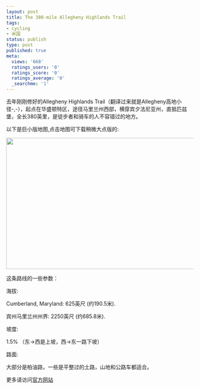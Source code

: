 ```yaml
---
layout: post
title: The 380-mile Allegheny Highlands Trail
tags:
- cycling
- 米国
status: publish
type: post
published: true
meta:
  views: '668'
  ratings_users: '0'
  ratings_score: '0'
  ratings_average: '0'
  _searchme: '1'
---
```

去年刚刚修好的Allegheny Highlands Trail（翻译过来就是Allegheny高地小径-,-），起点在华盛顿特区，途径马里兰州西部，横穿宾夕法尼亚州，直抵匹兹堡，全长380英里，是徒步者和骑车的人不容错过的地方。

以下是巨小版地图,点击地图可下载稍微大点版的:

<a href="http://azaleasays.com/wp-content/uploads/2010/07/alleghenyhighlandtrailmap.gif"><img src="http://azaleasays.com/wp-content/uploads/2010/07/alleghenyhighlandtrailmap.gif" alt="" width="510" height="352" /></a>

这条路线的一些参数：

海拔:

Cumberland, Maryland: 625英尺 (约190.5米).

宾州马里兰州州界: 2250英尺 (约685.8米).

坡度:

1.5% （东-&gt;西是上坡，西-&gt;东一路下坡）

路面:

大部分是柏油路，一些是平整过的土路，山地和公路车都适合。

更多请访问<a href="http://www.ahtmtrail.org/" target="_blank">官方网站</a>
